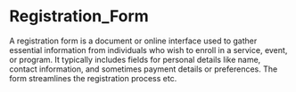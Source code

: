 # Registration_Form
A registration form is a document or online interface used to gather essential information from individuals who wish to enroll in a service, event, or program. It typically includes fields for personal details like name, contact information, and sometimes payment details or preferences. The form streamlines the registration process etc.
